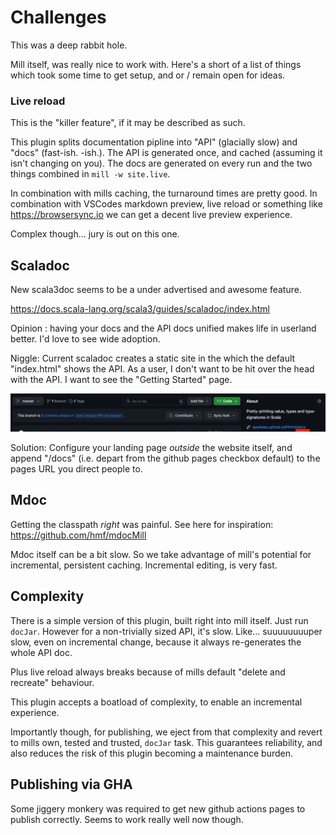 # Challenges

This was a deep rabbit hole.

Mill itself, was really nice to work with. Here's a short of a list of things which took some time to get setup, and or / remain open for ideas.

### Live reload

This is the "killer feature", if it may be described as such.

This plugin splits documentation pipline into "API" (glacially slow) and "docs" (fast-ish. -ish.). The API is generated once, and cached (assuming it isn't changing on you). The docs are generated on every run and the two things combined in `mill -w site.live`.

In combination with mills caching, the turnaround times are pretty good. In combination with VSCodes markdown preview, live reload or something like https://browsersync.io we can get a decent live preview experience.

Complex though... jury is out on this one.

## Scaladoc

New scala3doc seems to be a under advertised and awesome feature.

https://docs.scala-lang.org/scala3/guides/scaladoc/index.html

Opinion : having your docs and the API docs unified makes life in userland better. I'd love to see wide adoption.

Niggle: Current scaladoc creates a static site in the which the default "index.html" shows the API. As a user, I don't want to be hit over the head with the API. I want to see the "Getting Started" page.

![doc_fix](../assets/images/fix_link.png)

Solution: Configure your landing page _outside_ the website itself, and append "/docs" (i.e. depart from the github pages checkbox default) to the pages URL you direct people to.

## Mdoc

Getting the classpath _right_ was painful. See here for inspiration:
https://github.com/hmf/mdocMill

Mdoc itself can be a bit slow. So we take advantage of mill's potential for incremental, persistent caching. Incremental editing, is very fast.

## Complexity

There is a simple version of this plugin, built right into mill itself. Just run `docJar`. However for a non-trivially sized API, it's slow. Like... suuuuuuuuper slow, even on incremental change, because it always re-generates the whole API doc.

Plus live reload always breaks because of mills default "delete and recreate" behaviour.

This plugin accepts a boatload of complexity, to enable an incremental experience.

Importantly though, for publishing, we eject from that complexity and revert to mills own, tested and trusted, `docJar` task. This guarantees reliability, and also reduces the risk of this plugin becoming a maintenance burden.

## Publishing via GHA

Some jiggery monkery was required to get new github actions pages to publish correctly. Seems to work really well now though.
